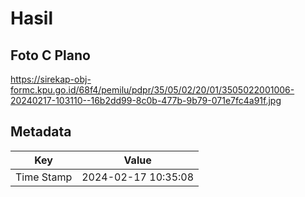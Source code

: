 # Hasil

## Foto C Plano

https://sirekap-obj-formc.kpu.go.id/68f4/pemilu/pdpr/35/05/02/20/01/3505022001006-20240217-103110--16b2dd99-8c0b-477b-9b79-071e7fc4a91f.jpg


## Metadata

| Key        | Value               |
| ---------- | ------------------- |
| Time Stamp | 2024-02-17 10:35:08 |



